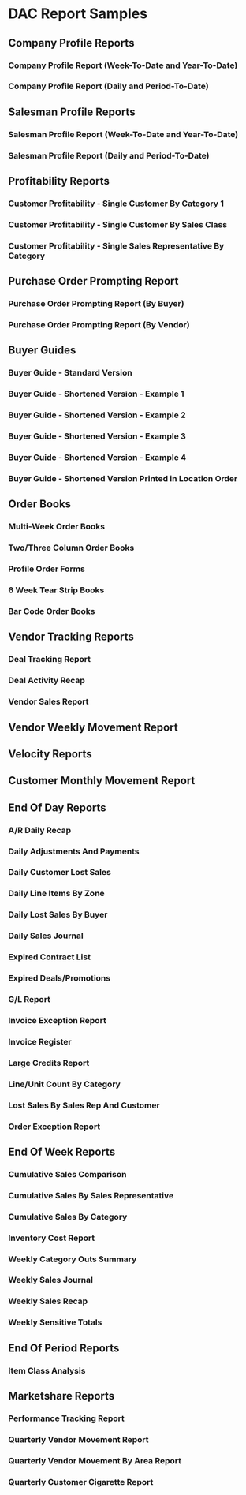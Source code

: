 # DAC Report Samples

## Company Profile Reports

### Company Profile Report (Week-To-Date and Year-To-Date)

### Company Profile Report (Daily and Period-To-Date)

## Salesman Profile Reports

### Salesman Profile Report (Week-To-Date and Year-To-Date)

### Salesman Profile Report (Daily and Period-To-Date)

## Profitability Reports

### Customer Profitability - Single Customer By Category 1

### Customer Profitability - Single Customer By Sales Class

### Customer Profitability - Single Sales Representative By Category

## Purchase Order Prompting Report

### Purchase Order Prompting Report (By Buyer)

### Purchase Order Prompting Report (By Vendor)

## Buyer Guides

### Buyer Guide - Standard Version

### Buyer Guide - Shortened Version - Example 1

### Buyer Guide - Shortened Version - Example 2

### Buyer Guide - Shortened Version - Example 3

### Buyer Guide - Shortened Version - Example 4

### Buyer Guide - Shortened Version Printed in Location Order

## Order Books

### Multi-Week Order Books

### Two/Three Column Order Books

### Profile Order Forms

### 6 Week Tear Strip Books

### Bar Code Order Books

## Vendor Tracking Reports

### Deal Tracking Report

### Deal Activity Recap

### Vendor Sales Report

## Vendor Weekly Movement Report

## Velocity Reports

## Customer Monthly Movement Report

## End Of Day Reports

### A/R Daily Recap

### Daily Adjustments And Payments

### Daily Customer Lost Sales

### Daily Line Items By Zone

### Daily Lost Sales By Buyer

### Daily Sales Journal

### Expired Contract List

### Expired Deals/Promotions

### G/L Report

### Invoice Exception Report

### Invoice Register

### Large Credits Report

### Line/Unit Count By Category

### Lost Sales By Sales Rep And Customer

### Order Exception Report

## End Of Week Reports

### Cumulative Sales Comparison

### Cumulative Sales By Sales Representative

### Cumulative Sales By Category

### Inventory Cost Report

### Weekly Category Outs Summary

### Weekly Sales Journal

### Weekly Sales Recap

### Weekly Sensitive Totals

## End Of Period Reports

### Item Class Analysis

## Marketshare Reports

### Performance Tracking Report

### Quarterly Vendor Movement Report

### Quarterly Vendor Movement By Area Report

### Quarterly Customer Cigarette Report
